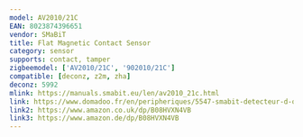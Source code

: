 ```yaml
---
model: AV2010/21C
EAN: 8023874396651
vendor: SMaBiT
title: Flat Magnetic Contact Sensor
category: sensor
supports: contact, tamper
zigbeemodel: ['AV2010/21C', '902010/21C']
compatible: [deconz, z2m, zha]
deconz: 5992
mlink: https://manuals.smabit.eu/len/av2010_21c.html
link: https://www.domadoo.fr/en/peripheriques/5547-smabit-detecteur-d-ouverture-de-porte-ou-fenetre-ultra-plat-zigbee-8023874397658.html
link2: https://www.amazon.co.uk/dp/B08HVXN4VB
link3: https://www.amazon.de/dp/B08HVXN4VB
---
```

